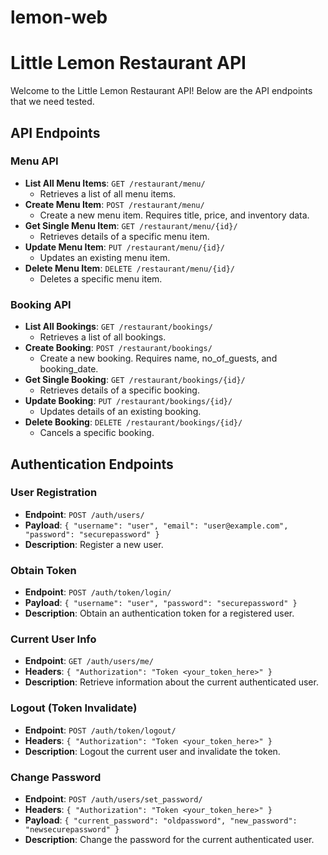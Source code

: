 # lemon-web
# Little Lemon Restaurant API

Welcome to the Little Lemon Restaurant API! Below are the API endpoints that we need tested.

## API Endpoints

### Menu API
- **List All Menu Items**: `GET /restaurant/menu/`
  - Retrieves a list of all menu items.
- **Create Menu Item**: `POST /restaurant/menu/`
  - Create a new menu item. Requires title, price, and inventory data.
- **Get Single Menu Item**: `GET /restaurant/menu/{id}/`
  - Retrieves details of a specific menu item.
- **Update Menu Item**: `PUT /restaurant/menu/{id}/`
  - Updates an existing menu item.
- **Delete Menu Item**: `DELETE /restaurant/menu/{id}/`
  - Deletes a specific menu item.

### Booking API
- **List All Bookings**: `GET /restaurant/bookings/`
  - Retrieves a list of all bookings.
- **Create Booking**: `POST /restaurant/bookings/`
  - Create a new booking. Requires name, no_of_guests, and booking_date.
- **Get Single Booking**: `GET /restaurant/bookings/{id}/`
  - Retrieves details of a specific booking.
- **Update Booking**: `PUT /restaurant/bookings/{id}/`
  - Updates details of an existing booking.
- **Delete Booking**: `DELETE /restaurant/bookings/{id}/`
  - Cancels a specific booking.

## Authentication Endpoints

### User Registration
- **Endpoint**: `POST /auth/users/`
- **Payload**: `{ "username": "user", "email": "user@example.com", "password": "securepassword" }`
- **Description**: Register a new user.

### Obtain Token
- **Endpoint**: `POST /auth/token/login/`
- **Payload**: `{ "username": "user", "password": "securepassword" }`
- **Description**: Obtain an authentication token for a registered user.

### Current User Info
- **Endpoint**: `GET /auth/users/me/`
- **Headers**: `{ "Authorization": "Token <your_token_here>" }`
- **Description**: Retrieve information about the current authenticated user.

### Logout (Token Invalidate)
- **Endpoint**: `POST /auth/token/logout/`
- **Headers**: `{ "Authorization": "Token <your_token_here>" }`
- **Description**: Logout the current user and invalidate the token.

### Change Password
- **Endpoint**: `POST /auth/users/set_password/`
- **Headers**: `{ "Authorization": "Token <your_token_here>" }`
- **Payload**: `{ "current_password": "oldpassword", "new_password": "newsecurepassword" }`
- **Description**: Change the password for the current authenticated user.  
